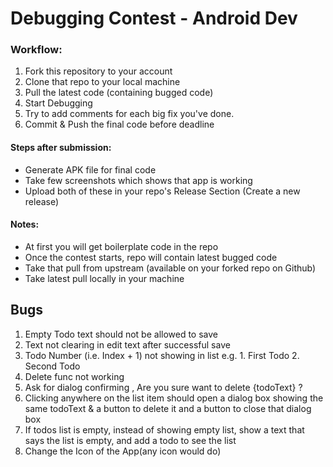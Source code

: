 # Debugging Contest - Android Dev

### Workflow:

1. Fork this repository to your account
2. Clone that repo to your local machine
3. Pull the latest code (containing bugged code)
4. Start Debugging
5. Try to add comments for each big fix you've done.
6. Commit & Push the final code before deadline

#### Steps after submission:

- Generate APK file for final code
- Take few screenshots which shows that app is working
- Upload both of these in your repo's Release Section (Create a new release)

#### Notes:

- At first you will get boilerplate code in the repo
- Once the contest starts, repo will contain latest bugged code
- Take that pull from upstream (available on your forked repo on Github)
- Take latest pull locally in your machine

## Bugs

1. Empty Todo text should not be allowed to save
2. Text  not clearing in edit text after successful save
3. Todo Number (i.e. Index + 1) not showing in list
e.g. 1. First Todo
	2. Second Todo
4. Delete func not working
5. Ask for dialog confirming , Are you sure want to delete {todoText} ?
6. Clicking anywhere on the list item should open a dialog box showing the same todoText & a button to delete it and a button to close that dialog box
7. If todos list is empty, instead of showing empty list, show a text that says the list is empty, and add a todo to see the list
8. Change the Icon of the App(any icon would do)
